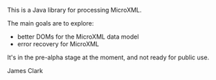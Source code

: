 This is a Java library for processing MicroXML.

The main goals are to explore:
- better DOMs for the MicroXML data model
- error recovery for MicroXML

It's in the pre-alpha stage at the moment, and not ready for public use.

James Clark
